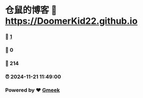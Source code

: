 # 仓鼠的博客 :link: https://DoomerKid22.github.io 
### :page_facing_up: [1](https://DoomerKid22.github.io/tag.html) 
### :speech_balloon: 0 
### :hibiscus: 214 
### :alarm_clock: 2024-11-21 11:49:00 
### Powered by :heart: [Gmeek](https://github.com/Meekdai/Gmeek)
